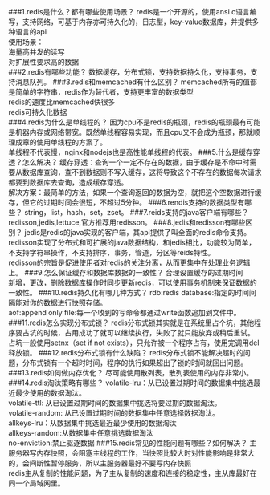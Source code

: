 ###1.redis是什么？都有哪些使用场景？
redis是一个开源的，使用ansi c语言编写，支持网络，可基于内存亦可持久化的，日志型，key-value数据库，并提供多种语言的api<br>
使用场景：<br>
海量高并发的读写<br>
对扩展性要求高的数据<br>
###2.redis有哪些功能？
数据缓存，分布式锁，支持数据持久化，支持事务，支持消息队列。
###3.redis和memcached有什么区别？
memcached所有的值都是简单的字符串，redis作为替代者，支持更丰富的数据类型<br>
redis的速度比memcached快很多<br>
redis可持久化数据<br>
###4.redis为什么是单线程的？
因为cpu不是redis的瓶颈，redis的瓶颈最有可能是机器内存或网络带宽。既然单线程容易实现，而且cpu又不会成为瓶颈，那就顺理成章的使用单线程的方案了。<br>
单线程不代表慢，nginx和nodejs也是高性能单线程的代表。
###5.什么是缓存穿透？怎么解决？
缓存穿透：查询一个一定不存在的数据，由于缓存是不命中时需要从数据库查询，查不到数据则不写入缓存，这将导致这个不存在的数据每次请求都要到数据库去查询，造成缓存穿透。<br>
解决方案：最简单的方法，如果一个查询返回的数据为空，就把这个空数据进行缓存，但它的过期时间会很短，不超过5分钟。
###6.rendis支持的数据类型有哪些？
string，list，hash，set，zset。
###7.reids支持的java客户端有哪些？
redisson,jedis,lettuce,官方推荐用redisson。
###8.jedis和redisson有哪些区别？
jedis是redis的java实现的客户端，其api提供了叫全面的redis命令支持。<br>
redisson实现了分布式和可扩展的java数据结构，和jedis相比，功能较为简单，不支持字符串操作，不支持排序，事务，管道，分区等reids特性。<br>
redisson的宗旨是促进使用者对redis的关注分离，从而更集中在处理业务逻辑上。
###9.怎么保证缓存和数据库数据的一致性？
合理设置缓存的过期时间<br>
新增，更改，删除数据库操作时同步更新redis，可以使用事务机制来保证数据的一致性。
###10.redis持久化有哪几种方式？
rdb:redis database:指定的时间间隔能对你的数据进行快照存储。<br>
aof:append only file:每一个收到的写命令都通过write函数追加到文件中。
###11.redis怎么实现分布式锁？
redis分布式锁其实就是在系统里占个坑，其他程序要占坑的时候，占用成功了就可以继续执行，失败了就只能放弃或稍后重试。<br>
占坑一般使用setnx（set if not exists），只允许被一个程序占有，使用完调用del释放锁。
###12.redis分布式锁有什么缺陷？
redis分布式锁不能解决超时的问题，分布式锁有一个超时时间，程序的执行如果超出了锁的时间就回出问题。
###13.redis如何做内存优化？
尽可能使用散列表，散列表使用的内存非常小。<br>
###14.redis淘汰策略有哪些？
volatile-lru：从已设置过期时间的数据集中挑选最近最少使用的数据淘汰。<br>
volatile-ttl: 从已设置过期时间的数据集中挑选将要过期的数据淘汰。<br>
volatile-random: 从已设置过期时间的数据集中任意选择数据淘汰。<br>
allkeys-lru：从数据集中挑选最近最少使用的数据淘汰<br>
allkeys-random:从数据集中任意挑选数据淘汰<br>
no-enviction:禁止驱逐数据
###15.redis常见的性能问题有哪些？如何解决？
主服务器写内存快照，会阻塞主线程的工作，当快照比较大时对性能影响是非常大的，会间断性暂停服务，所以主服务器最好不要写内存快照<br>
redis主从复制的性能问题，为了主从复制的速度和连接的稳定性，主从库最好在同一个局域网里。



